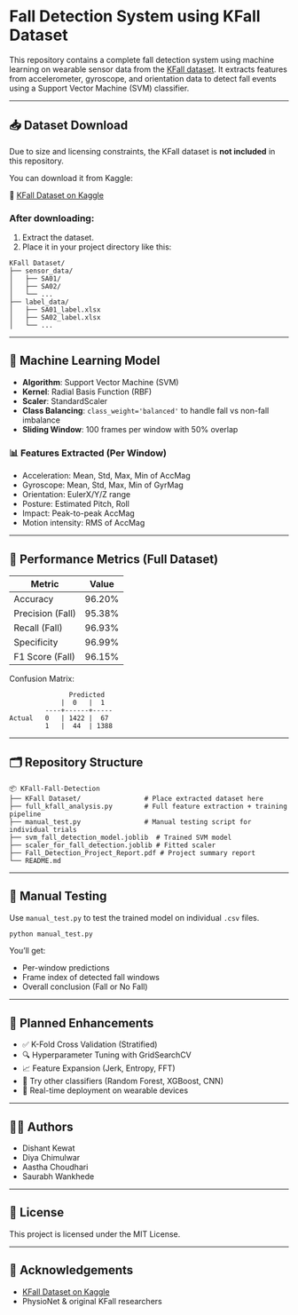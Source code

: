 #  Fall Detection System using KFall Dataset

This repository contains a complete fall detection system using machine learning on wearable sensor data from the [KFall dataset](https://www.kaggle.com/datasets/usmanabbasi2002/kfall-dataset?resource=download). It extracts features from accelerometer, gyroscope, and orientation data to detect fall events using a Support Vector Machine (SVM) classifier.

---

## 📥 Dataset Download

Due to size and licensing constraints, the KFall dataset is **not included** in this repository.

You can download it from Kaggle:

🔗 [KFall Dataset on Kaggle](https://www.kaggle.com/datasets/usmanabbasi2002/kfall-dataset?resource=download)

### After downloading:
1. Extract the dataset.
2. Place it in your project directory like this:

```
KFall Dataset/
├── sensor_data/
│   ├── SA01/
│   ├── SA02/
│   └── ...
├── label_data/
│   ├── SA01_label.xlsx
│   ├── SA02_label.xlsx
│   └── ...
```

---

## 🧪 Machine Learning Model

- **Algorithm**: Support Vector Machine (SVM)
- **Kernel**: Radial Basis Function (RBF)
- **Scaler**: StandardScaler
- **Class Balancing**: `class_weight='balanced'` to handle fall vs non-fall imbalance
- **Sliding Window**: 100 frames per window with 50% overlap

### 📊 Features Extracted (Per Window)
- Acceleration: Mean, Std, Max, Min of AccMag
- Gyroscope: Mean, Std, Max, Min of GyrMag
- Orientation: EulerX/Y/Z range
- Posture: Estimated Pitch, Roll
- Impact: Peak-to-peak AccMag
- Motion intensity: RMS of AccMag

---

## 🧾 Performance Metrics (Full Dataset)

| Metric           | Value    |
|------------------|----------|
| Accuracy         | 96.20%   |
| Precision (Fall) | 95.38%   |
| Recall (Fall)    | 96.93%   |
| Specificity      | 96.99%   |
| F1 Score (Fall)  | 96.15%   |

Confusion Matrix:
```
               Predicted
             |  0   |  1
         ----+------+-----
Actual   0   | 1422 |  67
         1   |  44  | 1388
```

---

## 🗂 Repository Structure

```
📦 KFall-Fall-Detection
├── KFall Dataset/                # Place extracted dataset here
├── full_kfall_analysis.py        # Full feature extraction + training pipeline
├── manual_test.py                # Manual testing script for individual trials
├── svm_fall_detection_model.joblib  # Trained SVM model
├── scaler_for_fall_detection.joblib # Fitted scaler
├── Fall_Detection_Project_Report.pdf # Project summary report
└── README.md
```

---

## 🧪 Manual Testing

Use `manual_test.py` to test the trained model on individual `.csv` files.

```bash
python manual_test.py
```

You’ll get:
- Per-window predictions
- Frame index of detected fall windows
- Overall conclusion (Fall or No Fall)

---

## 🔄 Planned Enhancements

- ✅ K-Fold Cross Validation (Stratified)
- 🔍 Hyperparameter Tuning with GridSearchCV
- 📈 Feature Expansion (Jerk, Entropy, FFT)
- 🌲 Try other classifiers (Random Forest, XGBoost, CNN)
- 📱 Real-time deployment on wearable devices

---

## 👨‍💻 Authors

- Dishant Kewat
- Diya Chimulwar
- Aastha Choudhari 
- Saurabh Wankhede 


---

## 📄 License

This project is licensed under the MIT License.

---

## 🙏 Acknowledgements

- [KFall Dataset on Kaggle](https://www.kaggle.com/datasets/usmanabbasi2002/kfall-dataset?resource=download)
- PhysioNet & original KFall researchers
